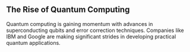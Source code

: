 ## The Rise of Quantum Computing  
Quantum computing is gaining momentum with advances in superconducting qubits and error correction techniques. Companies like IBM and Google are making significant strides in developing practical quantum applications.
